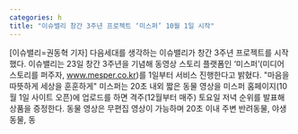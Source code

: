 ```yaml
---
categories: h
title: "이슈밸리 창간 3주년 프로젝트 ‘미스퍼’ 10월 1일 시작"
---
```

[이슈밸리=권동혁 기자] 다음세대를 생각하는 이슈밸리가 창간 3주년 프로젝트를 시작했다. 이슈밸리는 23일 창간 3주년을 기념해 동영상 스토리 플랫폼인 ‘미스퍼’(미디어 스토리를 퍼주자, www.mesper.co.kr)를 1일부터 서비스 진행한다고 밝혔다. "마음을 따뜻하게 세상을 훈훈하게" 미스퍼는 20초 내외 짧은 동물 영상을 미스퍼 홈페이지(10월 1일 사이트 오픈)에 업로드를 하면 격주(12월부터 매주) 토요일 저녁 순위를 발표해 상품을 증정한다. 동물 영상은 무편집 영상이 가능하며 20초 이내 주변 반려동물, 야생동물, 동